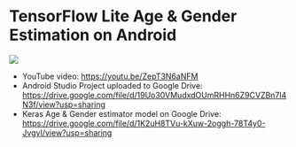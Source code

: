 # TensorFlow Lite Age & Gender Estimation on Android
[<img src="https://img.youtube.com/vi/ZepT3N6aNFM/maxresdefault.jpg">](https://youtu.be/ZepT3N6aNFM)
- YouTube video: https://youtu.be/ZepT3N6aNFM
- Android Studio Project uploaded to Google Drive: https://drive.google.com/file/d/19Uo30VMudxdOUmRHHn6Z9CVZBn7l4N3f/view?usp=sharing
- Keras Age & Gender estimator model on Google Drive: https://drive.google.com/file/d/1K2uH8TVu-kXuw-2oggh-78T4y0-JvgyI/view?usp=sharing
